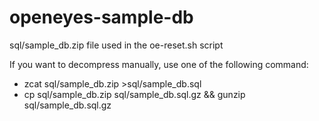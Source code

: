 # openeyes-sample-db

sql/sample_db.zip file used in the oe-reset.sh script

If you want to decompress manually, use one of the following command:

- zcat sql/sample_db.zip >sql/sample_db.sql
- cp sql/sample_db.zip sql/sample_db.sql.gz && gunzip sql/sample_db.sql.gz
